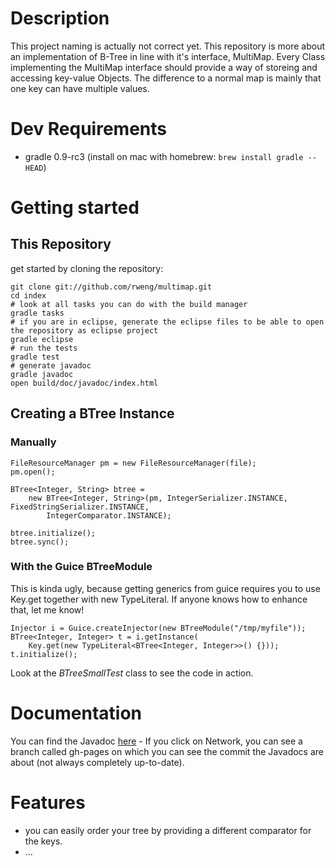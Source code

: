 # Description

This project naming is actually not correct yet.
This repository is more about an implementation of B-Tree in line with it's interface, MultiMap.
Every Class implementing the MultiMap interface should provide a way of storeing and accessing key-value Objects.
The difference to a normal map is mainly that one key can have multiple values.

# Dev Requirements

- gradle 0.9-rc3 (install on mac with homebrew: `brew install gradle --HEAD`)

# Getting started

## This Repository

get started by cloning the repository:

    git clone git://github.com/rweng/multimap.git
    cd index
    # look at all tasks you can do with the build manager
    gradle tasks
    # if you are in eclipse, generate the eclipse files to be able to open the repository as eclipse project
    gradle eclipse
    # run the tests
    gradle test
    # generate javadoc
    gradle javadoc
    open build/doc/javadoc/index.html

## Creating a BTree Instance

### Manually

    FileResourceManager pm = new FileResourceManager(file);
	pm.open();

	BTree<Integer, String> btree =
		new BTree<Integer, String>(pm, IntegerSerializer.INSTANCE, FixedStringSerializer.INSTANCE,
	        IntegerComparator.INSTANCE);

    btree.initialize();
    btree.sync();

### With the Guice BTreeModule

This is kinda ugly, because getting generics from guice requires you to use Key.get together with new TypeLiteral.
If anyone knows how to enhance that, let me know!

    Injector i = Guice.createInjector(new BTreeModule("/tmp/myfile"));
    BTree<Integer, Integer> t = i.getInstance(
        Key.get(new TypeLiteral<BTree<Integer, Integer>>() {}));
    t.initialize();

Look at the *BTreeSmallTest* class to see the code in action.

# Documentation

You can find the Javadoc [here](http://rweng.github.com/multimap/doc/) -
If you click on Network, you can see a branch called gh-pages on which you can see the commit the Javadocs are about (not always completely up-to-date).

# Features

- you can easily order your tree by providing a different comparator for the keys.
- ...
